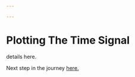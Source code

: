 ```yaml
---

---
```


Plotting The Time Signal
=====

details here.







Next step in the journey [here.](displayonterminal.md)
